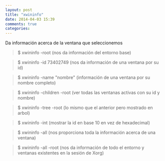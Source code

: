 ```yaml
---
layout: post
title: "xwininfo"
date: 2014-04-03 15:39
comments: true
categories: 
---
```

Da información acerca de la ventana que seleccionemos

>$ xwininfo -root (nos da información del entorno base)

>$ xwininfo -id 73402749 (nos da información de una ventana por su id)

>$ xwininfo -name "nombre" (información de una ventana por su nombre 				completo)

>$ xwininfo -children -root (ver todas las ventanas activas con su id y nombre)

>$ xwininfo -tree -root (lo mismo que el anterior pero mostrado en arbol)

>$ xwininfo -int (mostrar la id en base 10 en vez de hexadecimal)

>$ xwininfo -all (nos proporciona toda la información acerca de una ventana)

>$ xwininfo -all -root (nos da información de todo el entorno y ventanas existentes en la sesión de Xorg)

